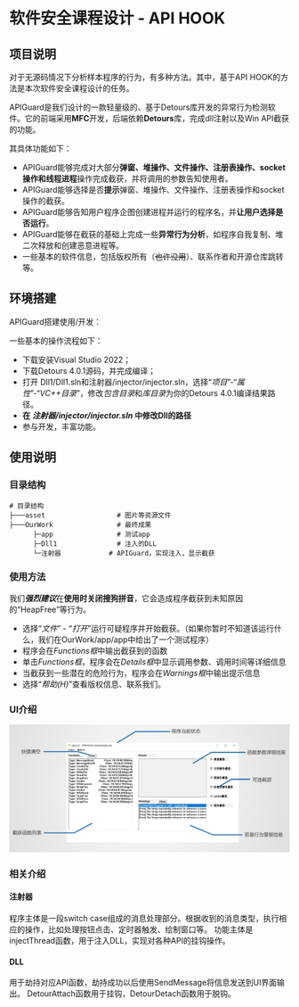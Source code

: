 # 软件安全课程设计 - API HOOK

## 项目说明
对于无源码情况下分析样本程序的行为，有多种方法。其中，基于API HOOK的方法是本次软件安全课程设计的任务。

APIGuard是我们设计的一款轻量级的、基于Detours库开发的异常行为检测软件。它的前端采用**MFC**开发，后端依赖**Detours**库，完成dll注射以及Win API截获的功能。

其具体功能如下：
- APIGuard能够完成对大部分**弹窗、堆操作、文件操作、注册表操作、socket操作和线程进程**操作完成截获，并将调用的参数告知使用者。
- APIGuard能够选择是否**提示**弹窗、堆操作、文件操作、注册表操作和socket操作的截获。
- APIGuard能够告知用户程序企图创建进程并运行的程序名，并**让用户选择是否运行**。
- APIGuard能够在截获的基础上完成一些**异常行为分析**，如程序自我复制、堆二次释放和创建恶意进程等。
- 一些基本的软件信息，包括版权所有（~~也许没用~~）、联系作者和开源仓库跳转等。

## 环境搭建
APIGuard搭建使用/开发：

一些基本的操作流程如下：
- 下载安装Visual Studio 2022；
- 下载Detours 4.0.1源码，并完成编译；
- 打开 Dll1/Dll1.sln和注射器/injector/injector.sln，选择“*项目*”-“*属性*”-“*VC++目录*”，修改*包含目录*和*库目录*为你的Detours 4.0.1编译结果路径。
- **在 ***注射器/injector/injector.sln*** 中修改Dll的路径**
- 参与开发，丰富功能。

## 使用说明
### 目录结构
```
# 目录结构
├───asset                  # 图片等资源文件
├───OurWork		           # 最终成果
	  ├─app		           # 测试app
	  ├─Dll1		       # 注入的DLL
	  └─注射器	           # APIGuard，实现注入，显示截获
```
### 使用方法
我们***强烈建议***在**使用时关闭搜狗拼音**，它会造成程序截获到未知原因的“HeapFree”等行为。

- 选择“*文件*” - “*打开*”运行可疑程序并开始截获。（如果你暂时不知道该运行什么，我们在OurWork/app/app中给出了一个测试程序）
- 程序会在*Functions框*中输出截获到的函数
- 单击*Functions框*，程序会在*Details框*中显示调用参数、调用时间等详细信息
- 当截获到一些潜在的危险行为，程序会在*Warnings框*中输出提示信息
- 选择“*帮助(H)*”查看版权信息、联系我们。

### UI介绍
![APIGuard UI](asset/UI.png)

### 相关介绍
#### 注射器
程序主体是一段switch case组成的消息处理部分。根据收到的消息类型，执行相应的操作，比如处理按钮点击、定时器触发、绘制窗口等。
功能主体是injectThread函数，用于注入DLL，实现对各种API的挂钩操作。

#### DLL
用于劫持对应API函数，劫持成功以后使用SendMessage将信息发送到UI界面输出。
DetourAttach函数用于挂钩，DetourDetach函数用于脱钩。